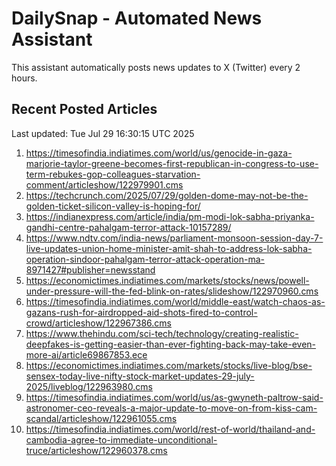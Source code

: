 # DailySnap - Automated News Assistant

This assistant automatically posts news updates to X (Twitter) every 2 hours.

## Recent Posted Articles

Last updated: Tue Jul 29 16:30:15 UTC 2025

1. https://timesofindia.indiatimes.com/world/us/genocide-in-gaza-marjorie-taylor-greene-becomes-first-republican-in-congress-to-use-term-rebukes-gop-colleagues-starvation-comment/articleshow/122979901.cms
2. https://techcrunch.com/2025/07/29/golden-dome-may-not-be-the-golden-ticket-silicon-valley-is-hoping-for/
3. https://indianexpress.com/article/india/pm-modi-lok-sabha-priyanka-gandhi-centre-pahalgam-terror-attack-10157289/
4. https://www.ndtv.com/india-news/parliament-monsoon-session-day-7-live-updates-union-home-minister-amit-shah-to-address-lok-sabha-operation-sindoor-pahalgam-terror-attack-operation-ma-8971427#publisher=newsstand
5. https://economictimes.indiatimes.com/markets/stocks/news/powell-under-pressure-will-the-fed-blink-on-rates/slideshow/122970960.cms
6. https://timesofindia.indiatimes.com/world/middle-east/watch-chaos-as-gazans-rush-for-airdropped-aid-shots-fired-to-control-crowd/articleshow/122967386.cms
7. https://www.thehindu.com/sci-tech/technology/creating-realistic-deepfakes-is-getting-easier-than-ever-fighting-back-may-take-even-more-ai/article69867853.ece
8. https://economictimes.indiatimes.com/markets/stocks/live-blog/bse-sensex-today-live-nifty-stock-market-updates-29-july-2025/liveblog/122963980.cms
9. https://timesofindia.indiatimes.com/world/us/as-gwyneth-paltrow-said-astronomer-ceo-reveals-a-major-update-to-move-on-from-kiss-cam-scandal/articleshow/122961055.cms
10. https://timesofindia.indiatimes.com/world/rest-of-world/thailand-and-cambodia-agree-to-immediate-unconditional-truce/articleshow/122960378.cms
